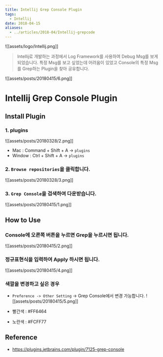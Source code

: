 ```yaml
---
title: Intellij Grep Console Plugin
tags:
  - Intellij
date: 2018-04-15
aliases: 
  - ../articles/2018-04/Intellij-grepcode
---
```


![[assets/logo/Intellij.png]]

> Intellij로 개발하는 과정에서 Log Framework를 사용하여 Debug Msg를 보게 되었습니다. 특정 Msg를 보고 싶었는데 어려움이 있었고 Console의 특정 Msg를 Grep하는 Plugin을 찾아 공유합니다.

![[assets/posts/20180415/6.png]]

# Intellij Grep Console Plugin

## Install Plugin

### 1. plugins
![[assets/posts/20180328/2.png]]
- Mac : Command + Shift + A -> `plugins`
- Window : Ctrl + Shift + A -> `plugins`

### 2. `Browse repositories`을 클릭합니다.
![[assets/posts/20180328/3.png]]


### 3. `Grep Console`을 검색하여 다운받습니다.
![[assets/posts/20180415/1.png]]


## How to Use

### Console에 오른쪽 버튼을 누르면 Grep을 누르시면 됩니다.
![[assets/posts/20180415/2.png]]

### 정규표현식을 입력하여 Apply 하시면 됩니다.
![[assets/posts/20180415/4.png]]

### 색깔을 변경하고 싶은 경우
- `Preference -> Other Setting` -> Grep Console에서 변경 가능합니다.
![[assets/posts/20180415/5.png]]

- 빨간색 : #FF6464
- 노란색 : #FCFF77

## Reference
- <https://plugins.jetbrains.com/plugin/7125-grep-console>

